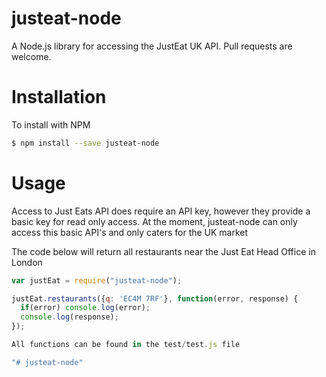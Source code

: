 # justeat-node

A Node.js library for accessing the JustEat UK API.  Pull requests are welcome.

# Installation

To install with NPM
```sh
$ npm install --save justeat-node
```
# Usage

Access to Just Eats API does require an API key, however they provide a basic key for read only access.
At the moment, justeat-node can only access this basic API's and only caters for the UK market

The code below will return all restaurants near the Just Eat Head Office in London

```javascript
var justEat = require("justeat-node");

justEat.restaurants({q: 'EC4M 7RF'}, function(error, response) {
  if(error) console.log(error);
  console.log(response);
});

All functions can be found in the test/test.js file

"# justeat-node"
